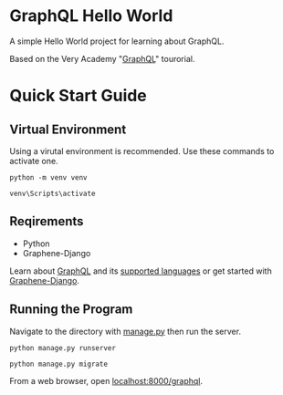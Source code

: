 # GraphQL Hello World

A simple Hello World project for learning about GraphQL.

Based on the Very Academy "[GraphQL](https://www.youtube.com/watch?v=kP7wQoFXUSc&list=PLOLrQ9Pn6caxz00JcLeOR-Rtq0Yi01oBH)" tourorial.

# Quick Start Guide

## Virtual Environment

Using a virutal environment is recommended. Use these commands to activate one.

`python -m venv venv`

`venv\Scripts\activate`

## Reqirements

- Python
- Graphene-Django

Learn about [GraphQL](https://graphql.org/learn/) and its [supported languages](https://graphql.org/code/) or get started with [Graphene-Django](https://docs.graphene-python.org/projects/django/en/latest/installation/).

## Running the Program

Navigate to the directory with [manage.py](manage.py) then run the server.

`python manage.py runserver`

`python manage.py migrate`

From a web browser, open [localhost:8000/graphql](http://localhost:8000/graphql).

